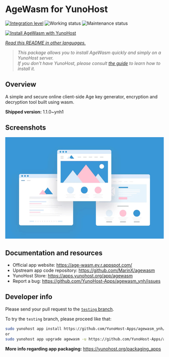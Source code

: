 <!--
N.B.: This README was automatically generated by <https://github.com/YunoHost/apps/tree/master/tools/readme_generator>
It shall NOT be edited by hand.
-->

# AgeWasm for YunoHost

[![Integration level](https://apps.yunohost.org/badge/integration/agewasm)](https://ci-apps.yunohost.org/ci/apps/agewasm/)
![Working status](https://apps.yunohost.org/badge/state/agewasm)
![Maintenance status](https://apps.yunohost.org/badge/maintained/agewasm)

[![Install AgeWasm with YunoHost](https://install-app.yunohost.org/install-with-yunohost.svg)](https://install-app.yunohost.org/?app=agewasm)

*[Read this README in other languages.](./ALL_README.md)*

> *This package allows you to install AgeWasm quickly and simply on a YunoHost server.*  
> *If you don't have YunoHost, please consult [the guide](https://yunohost.org/install) to learn how to install it.*

## Overview

A simple and secure online client-side Age key generator, encryption and decryption tool built using wasm.

**Shipped version:** 1.1.0~ynh1

## Screenshots

![Screenshot of AgeWasm](./doc/screenshots/example.jpg)

## Documentation and resources

- Official app website: <https://age-wasm.ey.r.appspot.com/>
- Upstream app code repository: <https://github.com/MarinX/agewasm>
- YunoHost Store: <https://apps.yunohost.org/app/agewasm>
- Report a bug: <https://github.com/YunoHost-Apps/agewasm_ynh/issues>

## Developer info

Please send your pull request to the [`testing` branch](https://github.com/YunoHost-Apps/agewasm_ynh/tree/testing).

To try the `testing` branch, please proceed like that:

```bash
sudo yunohost app install https://github.com/YunoHost-Apps/agewasm_ynh/tree/testing --debug
or
sudo yunohost app upgrade agewasm -u https://github.com/YunoHost-Apps/agewasm_ynh/tree/testing --debug
```

**More info regarding app packaging:** <https://yunohost.org/packaging_apps>
